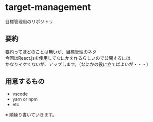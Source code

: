 # target-management

目標管理用のリポジトリ

## 要約

要約ってほどのことは無いが、目標管理のネタ  
今回はReact.jsを使用してなにかを作るらしいので公開するには  
かなりイケてないが、アップします。（なにかの役に立てばよいが・・・）

## 用意するもの

* vscode
* yarn or npm
* etc

※ 順繰り書いていきます。

